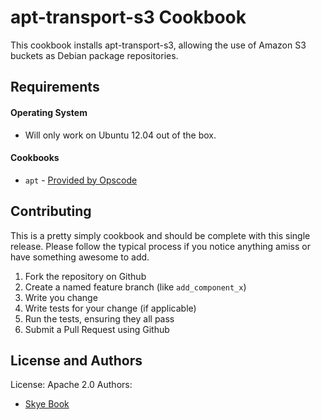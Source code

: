 apt-transport-s3 Cookbook
=========================
This cookbook installs apt-transport-s3, allowing the use of Amazon S3 buckets as Debian package repositories.

Requirements
------------

#### Operating System
- Will only work on Ubuntu 12.04 out of the box.

#### Cookbooks
- `apt` - [Provided by Opscode](https://github.com/opscode-cookbooks/apt)

Contributing
------------

This is a pretty simply cookbook and should be complete with this single release.  Please follow the typical process if you notice anything amiss or have something awesome to add.

1. Fork the repository on Github
2. Create a named feature branch (like `add_component_x`)
3. Write you change
4. Write tests for your change (if applicable)
5. Run the tests, ensuring they all pass
6. Submit a Pull Request using Github

License and Authors
-------------------
License: Apache 2.0
Authors:

- [Skye Book](https://github.com/skyebook)
